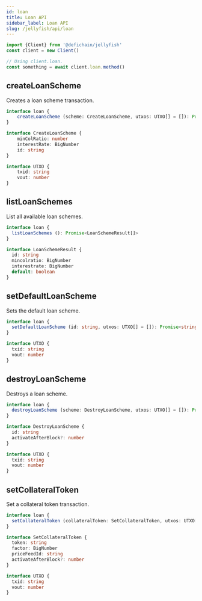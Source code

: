 ```yaml
---
id: loan
title: Loan API
sidebar_label: Loan API
slug: /jellyfish/api/loan
---
```


```js
import {Client} from '@defichain/jellyfish'
const client = new Client()

// Using client.loan.
const something = await client.loan.method()
```

## createLoanScheme

Creates a loan scheme transaction.

```ts title="client.loan.createLoanScheme()"
interface loan {
    createLoanScheme (scheme: CreateLoanScheme, utxos: UTXO[] = []): Promise<string>
}

interface CreateLoanScheme {
    minColRatio: number
    interestRate: BigNumber
    id: string
}

interface UTXO {
    txid: string
    vout: number
}
```

## listLoanSchemes

List all available loan schemes.

```ts title="client.loan.listLoanSchemes()"
interface loan {
  listLoanSchemes (): Promise<LoanSchemeResult[]>
}

interface LoanSchemeResult {
  id: string
  mincolratio: BigNumber
  interestrate: BigNumber
  default: boolean
}
```

## setDefaultLoanScheme

Sets the default loan scheme.

```ts title="client.loan.setDefaultLoanScheme()"
interface loan {
  setDefaultLoanScheme (id: string, utxos: UTXO[] = []): Promise<string>
}

interface UTXO {
  txid: string
  vout: number
}
```

## destroyLoanScheme

Destroys a loan scheme.

```ts title="client.loan.destroyLoanScheme()"
interface loan {
  destroyLoanScheme (scheme: DestroyLoanScheme, utxos: UTXO[] = []): Promise<string>
}

interface DestroyLoanScheme {
  id: string
  activateAfterBlock?: number
}

interface UTXO {
  txid: string
  vout: number
}
```

## setCollateralToken

Set a collateral token transaction.

```ts title="client.loan.setCollateralToken()"
interface loan {
  setCollateralToken (collateralToken: SetCollateralToken, utxos: UTXO[] = []): Promise<string>
}

interface SetCollateralToken {
  token: string
  factor: BigNumber
  priceFeedId: string
  activateAfterBlock?: number
}

interface UTXO {
  txid: string
  vout: number
}
```
